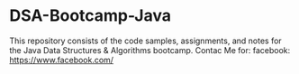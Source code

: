 # DSA-Bootcamp-Java
This repository consists of the code samples, assignments, and notes for the Java Data Structures & Algorithms bootcamp.
Contac Me for:
facebook: https://www.facebook.com/
